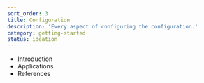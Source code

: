 ```yaml
---
sort_order: 3
title: Configuration
description: 'Every aspect of configuring the configuration.'
category: getting-started
status: ideation
---
```

- Introduction
- Applications
- References
